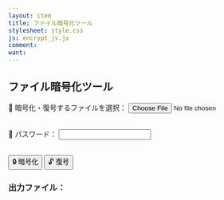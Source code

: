 ```yaml
---
layout: item
title: ファイル暗号化ツール
stylesheet: style.css
js: encrypt_js.js
comment: 
want: 
---
```

<h2>ファイル暗号化ツール</h2>

<label for="fileInput">🔄 暗号化・復号するファイルを選択：</label>
<input type="file" id="fileInput"><br><br>

<label for="passwordInput">🔑 パスワード：</label>
<input type="password" id="passwordInput"><br><br>

<button id="encryptButton">🔒 暗号化</button>
<button id="decryptButton">🔓 復号</button>

<h3>出力ファイル：</h3>
<a id="downloadLink" style="display:none">📥 ダウンロード</a>
